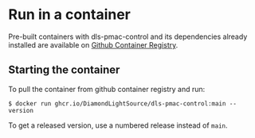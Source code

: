 # Run in a container

Pre-built containers with dls-pmac-control and its dependencies already
installed are available on [Github Container Registry](https://ghcr.io/DiamondLightSource/dls-pmac-control).

## Starting the container

To pull the container from github container registry and run:

```
$ docker run ghcr.io/DiamondLightSource/dls-pmac-control:main --version
```

To get a released version, use a numbered release instead of `main`.
